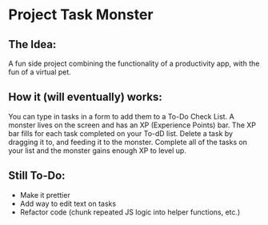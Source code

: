 # Project Task Monster

## The Idea:

A fun side project combining the functionality of a productivity app, with the fun of a virtual pet.

## How it (will eventually) works: 

You can type in tasks in a form to add them to a To-Do Check List. A monster lives on the screen and has an XP (Experience Points) bar. The XP bar fills for each task completed on your To-dD list. Delete a task by dragging it to, and feeding it to the monster. Complete all of the tasks on your list and the monster gains enough XP to level up.

## Still To-Do:

- Make it prettier
- Add way to edit text on tasks
- Refactor code (chunk repeated JS logic into helper functions, etc.)